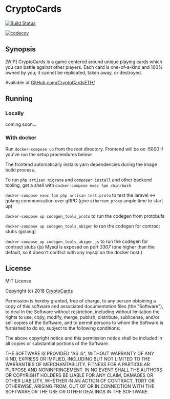 # CryptoCards

[![Build Status](https://travis-ci.org/CryptoCardsETH/cryptocards.svg?branch=master)](https://travis-ci.org/CryptoCardsETH/cryptocards)

[![codecov](https://codecov.io/gh/CryptoCardsETH/cryptocards/branch/master/graph/badge.svg)](https://codecov.io/gh/CryptoCardsETH/cryptocards)


## Synopsis

[WIP] CryptoCards is a game centered around unique playing cards which you can battle against other players. Each card is one-of-a-kind and 100% owned by you; it cannot be replicated, taken away, or destroyed.  

Available at [GitHub.com/CryptoCardsETH/](https://github.com/CryptoCardsETH/)   

## Running 

### Locally

coming soon...

### With docker

Run `docker-compose up` from the root directory. Frontend will be on :5000 if you've run the setup proceedures below:

The frontend automatically installs yarn dependencies during the image build process.

To run `php artisan migrate` and `composer install` and other backend tooling, get a shell with `docker-compose exec fpm /bin/bash`

`docker-compose exec fpm php artisan test:proto` to test the laravel <-> golang communication over gRPC (give `ethereum_proxy` ample time to start up)

`docker-compose up codegen_tools_proto` to run the codegen from protobufs

`docker-compose up codegen_tools_abigen` to run the codegen for contract stubs (golang)

`docker-compose up codegen_tools_abigen_js` to run the codegen for contract stubs (js)
Mysql is exposed on port _3307_ (one higher than the default, so it doesn't conflict with any mysql on the docker host.)


## License

MIT License  

Copyright (c) 2018 [CryptoCards](https://github.com/CryptoCardsETH)  

Permission is hereby granted, free of charge, to any person obtaining a copy
of this software and associated documentation files (the "Software"), to deal
in the Software without restriction, including without limitation the rights
to use, copy, modify, merge, publish, distribute, sublicense, and/or sell
copies of the Software, and to permit persons to whom the Software is
furnished to do so, subject to the following conditions:  

The above copyright notice and this permission notice shall be included in all
copies or substantial portions of the Software.  

THE SOFTWARE IS PROVIDED "AS IS", WITHOUT WARRANTY OF ANY KIND, EXPRESS OR
IMPLIED, INCLUDING BUT NOT LIMITED TO THE WARRANTIES OF MERCHANTABILITY,
FITNESS FOR A PARTICULAR PURPOSE AND NONINFRINGEMENT. IN NO EVENT SHALL THE
AUTHORS OR COPYRIGHT HOLDERS BE LIABLE FOR ANY CLAIM, DAMAGES OR OTHER
LIABILITY, WHETHER IN AN ACTION OF CONTRACT, TORT OR OTHERWISE, ARISING FROM,
OUT OF OR IN CONNECTION WITH THE SOFTWARE OR THE USE OR OTHER DEALINGS IN THE
SOFTWARE.  
